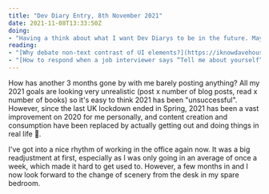 ```yaml
---
title: "Dev Diary Entry, 8th November 2021"
date: 2021-11-08T13:33:50Z
doing:
- "Having a think about what I want Dev Diarys to be in the future. Maybe even getting round to the much-thought-about redesign of this and clairecodes"
reading:
- "[Why debate non-text contrast of UI elements?](https://iknowdavehouse.medium.com/why-debate-non-text-contrast-of-ui-elements-1be4313c9e12) - I knew about the recommended 4.5:1 colour contrast ratio for text, but this article taught me about the 3:1 contrast ratio required for other UI components."
- "[How to respond when a job interviewer says “Tell me about yourself”](https://qz.com/work/2056746/what-to-do-when-a-job-interviewer-says-tell-me-about-yourself/) - After doing some recruitment in work recently, this is great advice and a question that also trips me up everytime."
---
```


How has another 3 months gone by with me barely posting anything? All my 2021 goals are looking very unrealistic (post x number of blog posts, read x number of books) so it's easy to think 2021 has been "unsuccessful". However, since the last UK lockdown ended in Spring, 2021 has been a vast improvement on 2020 for me personally, and content creation and consumption have been replaced by actually getting out and doing things in real life 🎉.

I've got into a nice rhythm of working in the office again now. It was a big readjustment at first, especially as I was only going in an average of once a week, which made it hard to get used to. However, a few months in and I now look forward to the change of scenery from the desk in my spare bedroom.